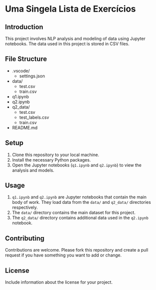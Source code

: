 # Uma Singela Lista de Exercícios

## Introduction

This project involves NLP analysis and modeling of data using Jupyter notebooks. The data used in this project is stored in CSV files.

## File Structure

- .vscode/
  - settings.json
- data/
  - test.csv
  - train.csv
- q1.ipynb
- q2.ipynb
- q2_data/
  - test.csv
  - test_labels.csv
  - train.csv
- README.md

## Setup

1. Clone this repository to your local machine.
2. Install the necessary Python packages.
3. Open the Jupyter notebooks (`q1.ipynb` and `q2.ipynb`) to view the analysis and models.

## Usage

1. `q1.ipynb` and `q2.ipynb` are Jupyter notebooks that contain the main body of work. They load data from the `data/` and `q2_data/` directories respectively.
2. The `data/` directory contains the main dataset for this project.
3. The `q2_data/` directory contains additional data used in the `q2.ipynb` notebook.

## Contributing

Contributions are welcome. Please fork this repository and create a pull request if you have something you want to add or change.

## License

Include information about the license for your project.
